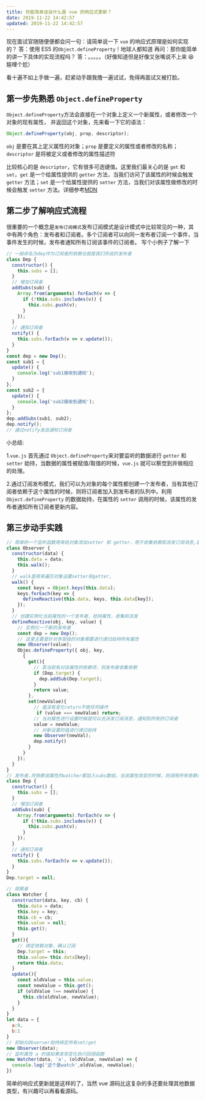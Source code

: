 ```yaml
---
title: 你能简单谈谈什么是 vue 的响应式更新？
date: 2019-11-22 14:42:57
updated: 2019-11-22 14:42:57
---
```


现在面试官随随便便都会问一句：请简单说一下 `vue` 的响应式原理是如何实现的？
答：使用 ES5 的`Object.defineProperty`！地球人都知道
再问：那你能简单的讲一下具体的实现流程吗？
答：。。。。。（好像知道但是好像又张嘴说不上来 😆 尴哩个尬）

<!--truncate-->

看十遍不如上手做一遍，赶紧动手跟我撸一遍试试，免得再面试又被打脸。

## 第一步先熟悉 `Object.defineProperty`

`Object.defineProperty`方法会直接在一个对象上定义一个新属性，或者修改一个对象的现有属性， 并返回这个对象，先来看一下它的语法：

```js
Object.defineProperty(obj, prop, descriptor);
```

`obj` 是要在其上定义属性的对象；`prop` 是要定义的属性或者修改的名称；`descriptor` 是将被定义或者修改的属性描述符

比较核心的是 `descriptor`，它有很多可选键值。这里我们最关心的是 `get` 和 `set`，`get` 是一个给属性提供的 `getter` 方法，当我们访问了该属性的时候会触发 `getter` 方法；`set` 是一个给属性提供的 `setter` 方法，当我们对该属性做修改的时候会触发 `setter` 方法。详细参考[MDN](https://developer.mozilla.org/zh-CN/docs/Web/JavaScript/Reference/Global_Objects/Object/defineProperty)

## 第二步了解响应式流程

很重要的一个概念是`发布订阅模式`发布订阅模式是设计模式中比较常见的一种，其中有两个角色：发布者和订阅者。多个订阅者可以向同一发布者订阅一个事件，当事件发生的时候，发布者通知所有订阅该事件的订阅者。
写个小例子了解一下

```js
// 一般命名为dep作为订阅者的依赖也就是我们所说的发布者
class Dep {
  constructor() {
    this.subs = [];
  }
  // 增加订阅者
  addSubs(sub) {
    Array.from(arguments).forEach(v => {
      if (!this.subs.includes(v)) {
        this.subs.push(v);
      }
    });
  }
  // 通知订阅者
  notify() {
    this.subs.forEach(v => v.update());
  }
}
const dep = new Dep();
const sub1 = {
  update() {
    console.log('sub1接收到通知');
  }
};
const sub2 = {
  update() {
    console.log('sub2接收到通知');
  }
};
dep.addSubs(sub1, sub2);
dep.notify();
// 通过notify发送通知订阅者
```

小总结:

1.`vue.js` 首先通过 `Object.defineProperty`来对要监听的数据进行 `getter` 和 `setter` 劫持，当数据的属性被赋值/取值的时候，`vue.js` 就可以察觉到并做相应的处理。

2.通过订阅发布模式，我们可以为对象的每个属性都创建一个发布者，当有其他订阅者依赖于这个属性的时候，则将订阅者加入到发布者的队列中。利用 `Object.defineProperty` 的数据劫持，在属性的 `setter` 调用的时候，该属性的发布者通知所有订阅者更新内容。

## 第三步动手实践

```js
// 简单的一个监听函数用来给对象添加setter 和 getter，用于收集依赖和派发订阅消息,基本上流程参考vue源码
class Observer {
  constructor(data) {
    this.data = data;
    this.walk();
  }
  // walk是用来遍历对象设置setter和getter,
  walk() {
    const keys = Object.keys(this.data);
    keys.forEach(key => {
      defineReactive(this.data, keys, this.data[key]);
    });
  }
  // 创建实例化当前属性的一个发布者，劫持属性，收集和派发
  defineReactive(obj, key, value) {
    // 实例化一个新的发布者
    const dep = new Dep();
    // 这里主要是针对多层级的对象需要进行递归劫持所有属性
    new Observer(value);
    Objec.defineProperty({ obj, key,
      {
        get(){
          // 若当前有对该属性的依赖项，则发布者收集依赖
          if (Dep.target) {
            dep.addSub(Dep.target);
          }
          return value;
        },
        set(newValue){
          // 值没有变化return不做任何操作
           if (value === newValue) return;
          // 当对属性进行设置时候就可以去派发订阅消息，通知到所有的订阅者
          value = newValue;
          // 对新设置的值进行递归劫持
          new Observer(newVal);
          dep.notify()
        }
      }
    });
  }
}
// 发布者,将依赖该属性的watcher都加入subs数组，当该属性改变的时候，则调用所有依赖该属性的watcher的更新函数，触发更新
class Dep {
  constructor() {
    this.subs = [];
  }
  // 增加订阅者
  addSubs(sub) {
    Array.from(arguments).forEach(v => {
      if (!this.subs.includes(v)) {
        this.subs.push(v);
      }
    });
  }
  // 通知订阅者
  notify() {
    this.subs.forEach(v => v.update());
  }
}
Dep.target = null;

// 观察者
class Watcher {
  constructor(data, key, cb) {
    this.data = data;
    this.key = key;
    this.cb = cb;
    this.value = null;
    this.get();
  }
  get(){
    // 绑定依赖对象，确认订阅
    Dep.target = this;
    this.value= this.data[key];
    return this.data;
  }
  update(){
    const oldValue = this.value;
    const newValue = this.get();
    if (oldValue !== newValue) {
      this.cb(oldValue, newValue);
    }
  }
}
let data = {
  a:0,
  b:1
}
// 初始化Observer劫持绑定所有set/get
new Observer(data);
// 监听属性 a 的值如果发现变化执行回调函数
new Watcher(data, 'a', (oldValue, newValue) => {
  console.log('这个是watch',oldValue, newValue);
})


```

简单的响应式更新就是这样的了，当然 vue 源码比这复杂的多还要处理其他数据类型，有兴趣可以再看看源码。
